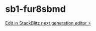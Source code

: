 # sb1-fur8sbmd

[Edit in StackBlitz next generation editor ⚡️](https://stackblitz.com/~/github.com/borskip/sb1-fur8sbmd)